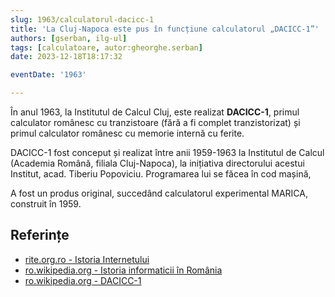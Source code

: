 ```yaml
---
slug: 1963/calculatorul-dacicc-1
title: 'La Cluj-Napoca este pus în funcțiune calculatorul „DACICC-1”'
authors: [gserban, ilg-ul]
tags: [calculatoare, autor:gheorghe.serban]
date: 2023-12-18T18:17:32

eventDate: '1963'

---
```


În anul 1963, la Institutul de Calcul Cluj, este realizat **DACICC-1**,
primul calculator românesc cu tranzistoare (fără a fi complet tranzistorizat)
și primul calculator românesc cu memorie internă cu ferite.

<!-- truncate -->

DACICC-1 fost conceput și realizat între anii 1959-1963 la
Institutul de Calcul (Academia Română, filiala Cluj-Napoca),
la inițiativa directorului acestui Institut, acad. Tiberiu Popoviciu.
Programarea lui se făcea în cod mașină,

A fost un produs original, succedând calculatorul experimental MARICA,
construit în 1959.

## Referințe

- [rite.org.ro - Istoria Internetului](https://rite.org.ro/istoria-internetului/)
- [ro.wikipedia.org - Istoria informaticii în România](https://ro.wikipedia.org/wiki/Istoria_informaticii_în_România)
- [ro.wikipedia.org - DACICC-1](https://ro.wikipedia.org/wiki/DACICC-1)
